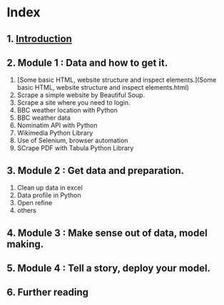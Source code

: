 # Index

## 1. [Introduction](introduction.html)

## 2. Module 1 : Data and how to get it.
  1. [Some basic HTML, website structure and inspect elements.](Some basic HTML, website structure and inspect elements.html)
  2. Scrape a simple website by Beautiful Soup.
  3. Scrape a site where you need to login.
  4. BBC weather location with Python
  5. BBC weather data
  6. Nominatim API with Python
  7. Wikimedia Python Library
  8. Use of Selenium, browser automation
  9. SCrape PDF with Tabula Python Library

## 3. Module 2 : Get data and preparation.
  1. Clean up data in excel
  2. Data profile in Python
  3. Open refine
  4. others

## 4. Module 3 : Make sense out of data, model making.

## 5. Module 4 : Tell a story, deploy your model.

## 6. Further reading
